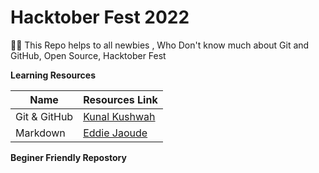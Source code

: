 # Hacktober Fest 2022
👋🏻 This Repo helps to all newbies , Who Don't know much about Git and GitHub, Open Source, Hacktober Fest

**Learning Resources**

Name | Resources Link
-----| --------------
Git & GitHub | [Kunal Kushwah](https://www.youtube.com/watch?v=apGV9Kg7ics)
Markdown | [Eddie Jaoude](https://www.youtube.com/watch?v=OXZ77HvL_Yg)

**Beginer Friendly Repostory**
